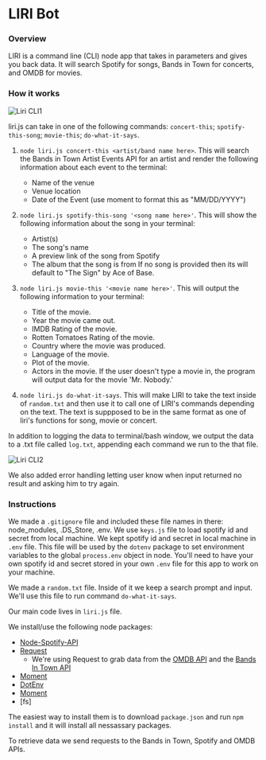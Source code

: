 # LIRI Bot

### Overview
LIRI is a command line (CLI) node app that takes in parameters and gives you back data. It will search Spotify for songs, Bands in Town for concerts, and OMDB for movies.

### How it works

![Liri CLI1](videos/video1.gif)

liri.js can take in one of the following commands: `concert-this`; `spotify-this-song`; `movie-this`; `do-what-it-says`. 

1. `node liri.js concert-this <artist/band name here>`. This will search the Bands in Town Artist Events API for an artist and render the following information about each event to the terminal:
     * Name of the venue
     * Venue location
     * Date of the Event (use moment to format this as "MM/DD/YYYY")

2. `node liri.js spotify-this-song '<song name here>'`. This will show the following information about the song in your terminal:
     * Artist(s)
     * The song's name
     * A preview link of the song from Spotify
     * The album that the song is from
If no song is provided then its will default to "The Sign" by Ace of Base.

3. `node liri.js movie-this '<movie name here>'`. This will output the following information to your terminal:
      * Title of the movie.
      * Year the movie came out.
      * IMDB Rating of the movie.
      * Rotten Tomatoes Rating of the movie.
      * Country where the movie was produced.
      * Language of the movie.
      * Plot of the movie.
      * Actors in the movie.
If the user doesn't type a movie in, the program will output data for the movie 'Mr. Nobody.'

4. `node liri.js do-what-it-says`. This will make LIRI to take the text inside of `random.txt` and then use it to call one of LIRI's commands depending on the text. The text is suppposed to be in the same format as one of liri's functions for song, movie or concert.

In addition to logging the data to terminal/bash window, we output the data to a .txt file called `log.txt`, appending each command we run to the that file. 

![Liri CLI2](videos/video2.gif)

We also added error handling letting user know when input returned no result and asking him to try again. 

### Instructions

We made a `.gitignore` file and included these file names in there: node_modules, .DS_Store, .env. We use `keys.js` file to load spotify id and secret from local machine. We kept spotify id and secret in local machine in `.env` file. This file will be used by the `dotenv` package to set environment variables to the global `process.env` object in node. You'll need to have your own spotify id and secret stored in your own `.env` file for this app to work on your machine. 

We made a `random.txt` file. Inside of it we keep a search prompt and input. We'll use this file to run command `do-what-it-says`.

Our main code lives in `liri.js` file.

We install/use the following node packages:
   * [Node-Spotify-API](https://www.npmjs.com/package/node-spotify-api)
   * [Request](https://www.npmjs.com/package/request)
     * We're using Request to grab data from the [OMDB API](http://www.omdbapi.com) and the [Bands In Town API](http://www.artists.bandsintown.com/bandsintown-api)
   * [Moment](https://www.npmjs.com/package/moment)
   * [DotEnv](https://www.npmjs.com/package/dotenv)
   * [Moment](https://www.npmjs.com/package/moment)
   * [fs]

The easiest way to install them is to download `package.json` and run `npm install` and it will install all nessassary packages. 

To retrieve data we send requests to the Bands in Town, Spotify and OMDB APIs. 
